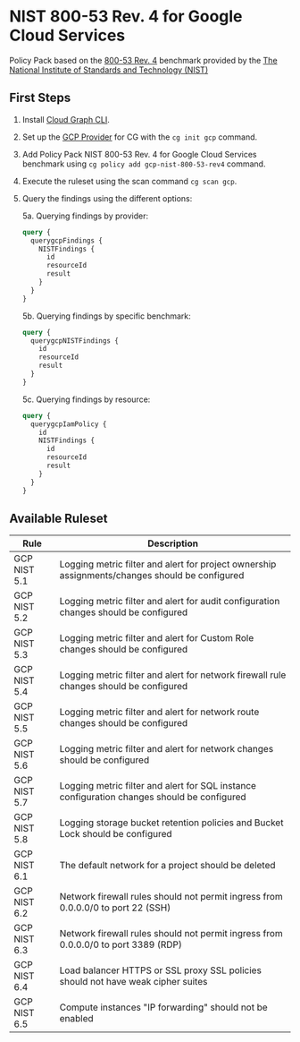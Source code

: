 # NIST 800-53 Rev. 4 for Google Cloud Services

Policy Pack based on the [800-53 Rev. 4](https://csrc.nist.gov/publications/detail/sp/800-53/rev-4/archive/2015-01-22) benchmark provided by the [The National Institute of Standards and Technology (NIST)](https://www.nist.gov)

## First Steps

1. Install [Cloud Graph CLI](https://docs.cloudgraph.dev/quick-start).
2. Set up the [GCP Provider](https://www.npmjs.com/package/@cloudgraph/cg-provider-gcp) for CG with the `cg init gcp` command.
3. Add Policy Pack NIST 800-53 Rev. 4 for Google Cloud Services benchmark using `cg policy add gcp-nist-800-53-rev4` command.
4. Execute the ruleset using the scan command `cg scan gcp`.
5. Query the findings using the different options:

   5a. Querying findings by provider:

   ```graphql
   query {
     querygcpFindings {
       NISTFindings {
         id
         resourceId
         result
       }
     }
   }
   ```

   5b. Querying findings by specific benchmark:

   ```graphql
   query {
     querygcpNISTFindings {
       id
       resourceId
       result
     }
   }
   ```

   5c. Querying findings by resource:

   ```graphql
   query {
     querygcpIamPolicy {
       id
       NISTFindings {
         id
         resourceId
         result
       }
     }
   }
   ```

## Available Ruleset

| Rule          | Description                                                                                                                        |
| ------------- | ---------------------------------------------------------------------------------------------------------------------------------- |
| GCP NIST 5.1  | Logging metric filter and alert for project ownership assignments/changes should be configured                                     |
| GCP NIST 5.2  | Logging metric filter and alert for audit configuration changes should be configured                                               |
| GCP NIST 5.3  | Logging metric filter and alert for Custom Role changes should be configured                                                       |
| GCP NIST 5.4  | Logging metric filter and alert for network firewall rule changes should be configured                                             |
| GCP NIST 5.5  | Logging metric filter and alert for network route changes should be configured                                                     |
| GCP NIST 5.6  | Logging metric filter and alert for network changes should be configured                                                           |
| GCP NIST 5.7  | Logging metric filter and alert for SQL instance configuration changes should be configured                                        |
| GCP NIST 5.8  | Logging storage bucket retention policies and Bucket Lock should be configured                                                     |
| GCP NIST 6.1  | The default network for a project should be deleted                                                                                |
| GCP NIST 6.2  | Network firewall rules should not permit ingress from 0.0.0.0/0 to port 22 (SSH)                                                   |
| GCP NIST 6.3  | Network firewall rules should not permit ingress from 0.0.0.0/0 to port 3389 (RDP)                                                 |
| GCP NIST 6.4  | Load balancer HTTPS or SSL proxy SSL policies should not have weak cipher suites                                                   |
| GCP NIST 6.5  | Compute instances "IP forwarding" should not be enabled                                                                            |
